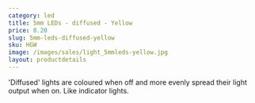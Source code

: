 ```yaml
---
category: led
title: 5mm LEDs - diffused - Yellow
price: 0.20
slug: 5mm-leds-diffused-yellow
sku: HGW
image: /images/sales/light_5mmleds-yellow.jpg
layout: productdetails
---
```

'Diffused' lights are coloured when off and more evenly spread their light output when on. Like indicator lights.
